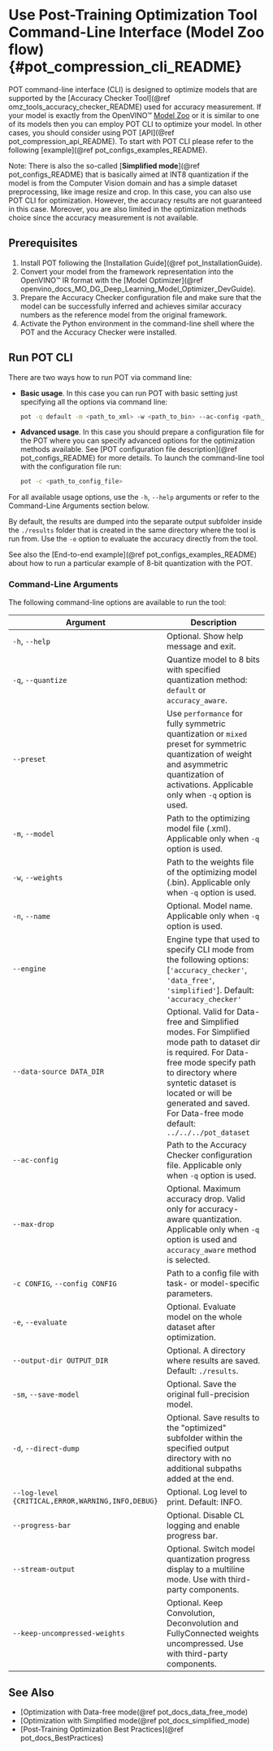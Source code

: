 # Use Post-Training Optimization Tool Command-Line Interface (Model Zoo flow){#pot_compression_cli_README}

POT command-line interface (CLI) is designed to optimize models that are supported by the [Accuracy Checker Tool](@ref omz_tools_accuracy_checker_README) used for accuracy measurement. 
If your model is exactly from the OpenVINO&trade; [Model Zoo](https://github.com/openvinotoolkit/open_model_zoo) or it is similar to one of 
its models then you can employ POT CLI to optimize your model.
In other cases, you should consider using POT [API](@ref pot_compression_api_README). To start with POT CLI please refer to the
following [example](@ref pot_configs_examples_README).

Note: There is also the so-called [**Simplified mode**](@ref pot_configs_README) that is basically aimed at INT8 quantization if the model is from the Computer Vision
domain and has a simple dataset preprocessing, like image resize and crop. In this case, you can also use POT CLI for 
optimization. However, the accuracy results are not guaranteed in this case. Moreover, you are also limited in the 
optimization methods choice since the accuracy measurement is not available.
 


## Prerequisites
1. Install POT following the [Installation Guide](@ref pot_InstallationGuide).
2. Convert your model from the framework representation into the OpenVINO&trade; IR format with the 
[Model Optimizer](@ref openvino_docs_MO_DG_Deep_Learning_Model_Optimizer_DevGuide).
3. Prepare the Accuracy Checker configuration file and make sure that the model can be successfully inferred and achieves 
similar accuracy numbers as the reference model from the original framework. 
4. Activate the Python environment in the command-line shell where the POT and the Accuracy Checker were installed.

## Run POT CLI 
There are two ways how to run POT via command line:

- **Basic usage**. In this case you can run POT with basic setting just specifying all the options via command line:
   ```sh
   pot -q default -m <path_to_xml> -w <path_to_bin> --ac-config <path_to_AC_config_yml>
   ```
- **Advanced usage**. In this case you should prepare a configuration file for the POT where you can specify advanced options for the optimization
methods available. See [POT configuration file description](@ref pot_configs_README) for more details. 
To launch the command-line tool with the configuration file run:
   ```sh
   pot -c <path_to_config_file>
   ```
For all available usage options, use the `-h`, `--help` arguments or refer to the Command-Line Arguments section below.  

By default, the results are dumped into the separate output subfolder inside the `./results` folder that is created 
in the same directory where the tool is run from. Use the `-e` option to evaluate the accuracy directly from the tool.

See also the [End-to-end example](@ref pot_configs_examples_README) about how to run a particular example of 8-bit
quantization with the POT.

### Command-Line Arguments

The following command-line options are available to run the tool: 

| Argument                                          | Description                                             |
| ------------------------------------------------- | ------------------------------------------------------- |
| `-h`, `--help`                                    | Optional. Show help message and exit. |
| `-q`, `--quantize`                                | Quantize model to 8 bits with specified quantization method: `default` or `accuracy_aware`. |
| `--preset`                                        | Use `performance` for fully symmetric quantization or `mixed` preset for symmetric quantization of weight and asymmetric quantization of activations. Applicable only when `-q` option is used.|
| `-m`, `--model`                                   | Path to the optimizing model file (.xml). Applicable only when `-q` option is used. |
| `-w`, `--weights`                                 | Path to the weights file of the optimizing model (.bin). Applicable only when `-q` option is used. |
| `-n`, `--name`                                    | Optional. Model name. Applicable only when `-q` option is used. |
| `--engine`                                        | Engine type that used to specify CLI mode from the following options: [`'accuracy_checker'`, `'data_free'`, `'simplified'`]. Default: `'accuracy_checker'` |
| `--data-source DATA_DIR`                         | Optional. Valid for Data-free and Simplified modes. For Simplified mode path to dataset dir is required. For Data-free mode specify path to directory where syntetic dataset is located or will be generated and saved. For Data-free mode default: `../../../pot_dataset` |
| `--ac-config`                                     | Path to the Accuracy Checker configuration file. Applicable only when `-q` option is used. |
| `--max-drop`                                      | Optional. Maximum accuracy drop. Valid only for accuracy-aware quantization. Applicable only when `-q` option is used and `accuracy_aware` method is selected. |
| `-c CONFIG`, `--config CONFIG`                    | Path to a config file with task- or model-specific parameters.         |
| `-e`, `--evaluate`                                | Optional. Evaluate model on the whole dataset after optimization.  |
| `--output-dir OUTPUT_DIR`                         | Optional. A directory where results are saved. Default: `./results`. |
| `-sm`, `--save-model`                             | Optional. Save the original full-precision model. |
| `-d`, `--direct-dump`                             | Optional. Save results to the "optimized" subfolder within the specified output directory with no additional subpaths added at the end. |
| `--log-level {CRITICAL,ERROR,WARNING,INFO,DEBUG}` | Optional. Log level to print. Default: INFO. |
| `--progress-bar`                                  | Optional. Disable CL logging and enable progress bar. |
| `--stream-output`                                 | Optional. Switch model quantization progress display to a multiline mode. Use with third-party components. |
| `--keep-uncompressed-weights`                     | Optional. Keep Convolution, Deconvolution and FullyConnected weights uncompressed. Use with third-party components.|


## See Also

* [Optimization with Data-free mode(@ref pot_docs_data_free_mode)
* [Optimization with Simplified mode(@ref pot_docs_simplified_mode)
* [Post-Training Optimization Best Practices](@ref pot_docs_BestPractices)
